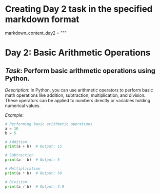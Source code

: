 # Creating Day 2 task in the specified markdown format

markdown_content_day2 = """
# Day 2: Basic Arithmetic Operations
## *Task*: Perform basic arithmetic operations using Python.

*Description*:
In Python, you can use arithmetic operators to perform basic math operations like addition, subtraction, multiplication, and division. These operators can be applied to numbers directly or variables holding numerical values.

*Example*:
```python
# Performing basic arithmetic operations
a = 10
b = 5

# Addition
print(a + b)  # Output: 15

# Subtraction
print(a - b)  # Output: 5

# Multiplication
print(a * b)  # Output: 50

# Division
print(a / b)  # Output: 2.0
